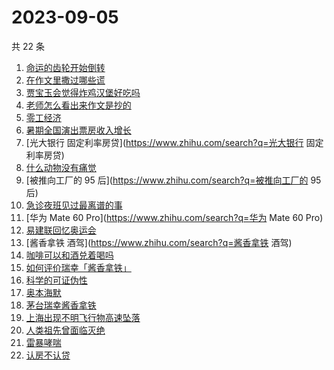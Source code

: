 # 2023-09-05

共 22 条

<!-- BEGIN ZHIHUSEARCH -->
<!-- 最后更新时间 Tue Sep 05 2023 15:07:59 GMT+0800 (China Standard Time) -->
1. [命运的齿轮开始倒转](https://www.zhihu.com/search?q=命运的齿轮开始倒转)
1. [在作文里撒过哪些谎](https://www.zhihu.com/search?q=在作文里撒过哪些谎)
1. [贾宝玉会觉得炸鸡汉堡好吃吗](https://www.zhihu.com/search?q=贾宝玉会觉得炸鸡汉堡好吃吗)
1. [老师怎么看出来作文是抄的](https://www.zhihu.com/search?q=老师怎么看出来作文是抄的)
1. [零工经济](https://www.zhihu.com/search?q=零工经济)
1. [暑期全国演出票房收入增长](https://www.zhihu.com/search?q=暑期全国演出票房收入增长)
1. [光大银行 固定利率房贷](https://www.zhihu.com/search?q=光大银行 固定利率房贷)
1. [什么动物没有痛觉](https://www.zhihu.com/search?q=什么动物没有痛觉)
1. [被推向工厂的 95 后](https://www.zhihu.com/search?q=被推向工厂的 95 后)
1. [急诊夜班见过最离谱的事](https://www.zhihu.com/search?q=急诊夜班见过最离谱的事)
1. [华为 Mate 60 Pro](https://www.zhihu.com/search?q=华为 Mate 60 Pro)
1. [易建联回忆奥运会](https://www.zhihu.com/search?q=易建联回忆奥运会)
1. [酱香拿铁 酒驾](https://www.zhihu.com/search?q=酱香拿铁 酒驾)
1. [咖啡可以和酒兑着喝吗](https://www.zhihu.com/search?q=咖啡可以和酒兑着喝吗)
1. [如何评价瑞幸「酱香拿铁」](https://www.zhihu.com/search?q=如何评价瑞幸「酱香拿铁」)
1. [科学的可证伪性](https://www.zhihu.com/search?q=科学的可证伪性)
1. [奥本海默](https://www.zhihu.com/search?q=奥本海默)
1. [茅台瑞幸酱香拿铁](https://www.zhihu.com/search?q=茅台瑞幸酱香拿铁)
1. [上海出现不明飞行物高速坠落](https://www.zhihu.com/search?q=上海出现不明飞行物高速坠落)
1. [人类祖先曾面临灭绝](https://www.zhihu.com/search?q=人类祖先曾面临灭绝)
1. [雷暴哮喘](https://www.zhihu.com/search?q=雷暴哮喘)
1. [认房不认贷](https://www.zhihu.com/search?q=认房不认贷)
<!-- END ZHIHUSEARCH -->
